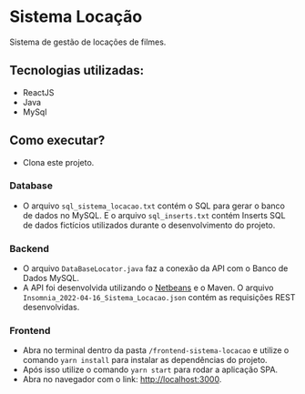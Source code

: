 # Sistema Locação
Sistema de gestão de locações de filmes.

## Tecnologias utilizadas:
- ReactJS
- Java
- MySql

## Como executar?
- Clona este projeto.

### Database
- O arquivo `sql_sistema_locacao.txt` contém o SQL para gerar o banco de dados no MySQL. E o arquivo `sql_inserts.txt` contém Inserts SQL de dados fictícios utilizados durante o desenvolvimento do projeto.

### Backend
- O arquivo `DataBaseLocator.java` faz a conexão da API com o Banco de Dados MySQL.
- A API foi desenvolvida utilizando o [Netbeans](https://netbeans.apache.org/download/index.html) e o Maven. O arquivo `Insomnia_2022-04-16_Sistema_Locacao.json` contém as requisições REST desenvolvidas.

### Frontend
- Abra no terminal dentro da pasta `/frontend-sistema-locacao` e utilize o comando `yarn install` para instalar as dependências do projeto.
- Após isso utilize o comando `yarn start` para rodar a aplicação SPA.
- Abra no navegador com o link: [http://localhost:3000](http://localhost:3000).